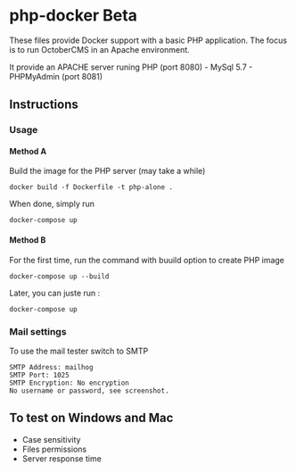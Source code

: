 # php-docker Beta

These files provide Docker support with a basic PHP application.
The focus is to run OctoberCMS in an Apache environment.

It provide an APACHE server runing PHP (port 8080) - MySql 5.7 - PHPMyAdmin (port 8081)

## Instructions
### Usage

#### Method A

Build the image for the PHP server (may take a while)
```
docker build -f Dockerfile -t php-alone .
```

When done, simply run
```
docker-compose up
```

#### Method B

For the first time, run the command with buuild option to create PHP image
```
docker-compose up --build
```

Later, you can juste run :
```
docker-compose up
```




### Mail settings

To use the mail tester switch to SMTP
```
SMTP Address: mailhog
SMTP Port: 1025
SMTP Encryption: No encryption
No username or password, see screenshot.
```

## To test on Windows and Mac

- Case sensitivity
- Files permissions
- Server response time

